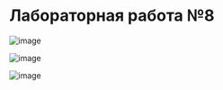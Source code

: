 # Лабораторная работа №8

![image](https://github.com/user-attachments/assets/ddc01176-8ab6-4afc-a840-a7d4a0ac9f79)


![image](https://github.com/user-attachments/assets/ea8e8f9d-33ee-40ad-a122-654c28cfd2d8)


![image](https://github.com/user-attachments/assets/108a9b51-e8cc-49b8-a2bb-cdbf27777350)
